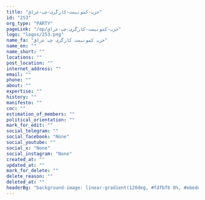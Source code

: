 ```yaml
---
title: "حزب-کمونیست-کارگری-چپ-عراق"
id: "253"
org_type: "PARTY"
pageLink: "/op/حزب-کمونیست-کارگری-چپ-عراق"
logo: "logos/253.png"
name_fa: "حزب کمونیست کارگری چپ عراق"
name_en: ""
name_short: ""
locations: ""
post_location: ""
internet_address: ""
email: ""
phone: ""
about: ""
expertise: ""
history: ""
manifesto: ""
coc: ""
estimation_of_members: ""
political_orientation: ""
mark_for_edit: ""
social_telegram: ""
social_facebook: "None"
social_youtube: ""
social_x: "None"
social_instagram: "None"
created_at: ""
updated_at: ""
mark_for_delete: ""
delete_reason: ""
deleted_at: ""
headerBg: "background-image: linear-gradient(120deg, #fdfbfb 0%, #ebedee 100%);"
---
```

